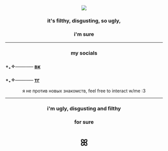 ### <p align="center"> ![](https://komarev.com/ghpvc/?username=kaizenyann&color=blue)

### <p align="center">it's filthy, disgusting, so ugly,
### <p align="center">   i'm sure
____ 

### <p align="center">my socials
### ∘₊✧───── [вк](https://vk.com/kaizenyan)
### ∘₊✧───── [тг](https://t.me/n4g1t0)
<p align="center"> я не против новых знакомств, feel free to interact w/me :3
  
____
  
### <p align="center"> i'm ugly, disgusting and filthy
### <p align="center"> for sure
# <p align="center">ꕤ

